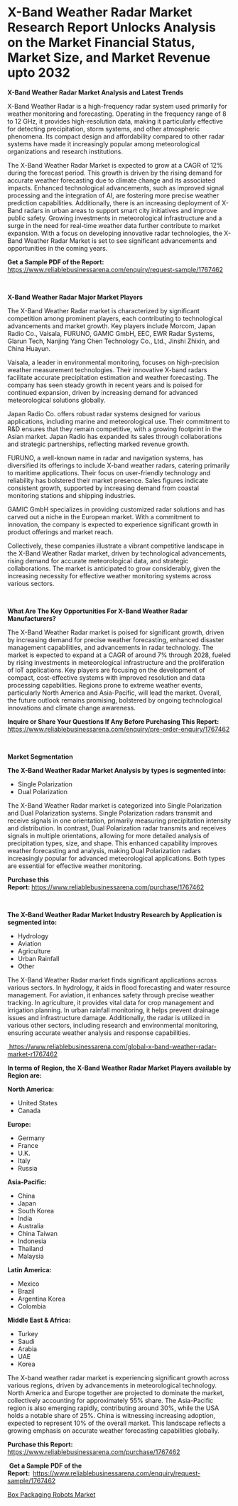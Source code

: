 <p><h1>X-Band Weather Radar Market Research Report Unlocks Analysis on the Market Financial Status, Market Size, and Market Revenue upto 2032</h1></p><p><strong>X-Band Weather Radar Market Analysis and Latest Trends</strong></p>
<p><p>X-Band Weather Radar is a high-frequency radar system used primarily for weather monitoring and forecasting. Operating in the frequency range of 8 to 12 GHz, it provides high-resolution data, making it particularly effective for detecting precipitation, storm systems, and other atmospheric phenomena. Its compact design and affordability compared to other radar systems have made it increasingly popular among meteorological organizations and research institutions.</p><p>The X-Band Weather Radar Market is expected to grow at a CAGR of 12% during the forecast period. This growth is driven by the rising demand for accurate weather forecasting due to climate change and its associated impacts. Enhanced technological advancements, such as improved signal processing and the integration of AI, are fostering more precise weather prediction capabilities. Additionally, there is an increasing deployment of X-Band radars in urban areas to support smart city initiatives and improve public safety. Growing investments in meteorological infrastructure and a surge in the need for real-time weather data further contribute to market expansion. With a focus on developing innovative radar technologies, the X-Band Weather Radar Market is set to see significant advancements and opportunities in the coming years.</p></p>
<p><strong>Get a Sample PDF of the Report:&nbsp;</strong> <a href="https://www.reliablebusinessarena.com/enquiry/request-sample/1767462?utm_campaign=3195&utm_medium=2&utm_source=Github&utm_content=ia&utm_term=11042025&utm_id=x-band-weather-radar">https://www.reliablebusinessarena.com/enquiry/request-sample/1767462</a></p>
<p>&nbsp;</p>
<p><strong>X-Band Weather Radar Major Market Players</strong></p>
<p><p>The X-Band Weather Radar market is characterized by significant competition among prominent players, each contributing to technological advancements and market growth. Key players include Morcom, Japan Radio Co., Vaisala, FURUNO, GAMIC GmbH, EEC, EWR Radar Systems, Glarun Tech, Nanjing Yang Chen Technology Co., Ltd., Jinshi Zhixin, and China Huayun.</p><p>Vaisala, a leader in environmental monitoring, focuses on high-precision weather measurement technologies. Their innovative X-band radars facilitate accurate precipitation estimation and weather forecasting. The company has seen steady growth in recent years and is poised for continued expansion, driven by increasing demand for advanced meteorological solutions globally.</p><p>Japan Radio Co. offers robust radar systems designed for various applications, including marine and meteorological use. Their commitment to R&D ensures that they remain competitive, with a growing footprint in the Asian market. Japan Radio has expanded its sales through collaborations and strategic partnerships, reflecting marked revenue growth.</p><p>FURUNO, a well-known name in radar and navigation systems, has diversified its offerings to include X-band weather radars, catering primarily to maritime applications. Their focus on user-friendly technology and reliability has bolstered their market presence. Sales figures indicate consistent growth, supported by increasing demand from coastal monitoring stations and shipping industries.</p><p>GAMIC GmbH specializes in providing customized radar solutions and has carved out a niche in the European market. With a commitment to innovation, the company is expected to experience significant growth in product offerings and market reach.</p><p>Collectively, these companies illustrate a vibrant competitive landscape in the X-Band Weather Radar market, driven by technological advancements, rising demand for accurate meteorological data, and strategic collaborations. The market is anticipated to grow considerably, given the increasing necessity for effective weather monitoring systems across various sectors.</p></p>
<p>&nbsp;</p>
<p><strong>What Are The Key Opportunities For X-Band Weather Radar Manufacturers?</strong></p>
<p><p>The X-Band Weather Radar market is poised for significant growth, driven by increasing demand for precise weather forecasting, enhanced disaster management capabilities, and advancements in radar technology. The market is expected to expand at a CAGR of around 7% through 2028, fueled by rising investments in meteorological infrastructure and the proliferation of IoT applications. Key players are focusing on the development of compact, cost-effective systems with improved resolution and data processing capabilities. Regions prone to extreme weather events, particularly North America and Asia-Pacific, will lead the market. Overall, the future outlook remains promising, bolstered by ongoing technological innovations and climate change awareness.</p></p>
<p><strong>Inquire or Share Your Questions If Any Before Purchasing This Report:</strong> <a href="https://www.reliablebusinessarena.com/enquiry/pre-order-enquiry/1767462?utm_campaign=3195&utm_medium=2&utm_source=Github&utm_content=ia&utm_term=11042025&utm_id=x-band-weather-radar">https://www.reliablebusinessarena.com/enquiry/pre-order-enquiry/1767462</a></p>
<p>&nbsp;</p>
<p><strong>Market Segmentation</strong></p>
<p><strong>The X-Band Weather Radar Market Analysis by types is segmented into:</strong></p>
<p><ul><li>Single Polarization</li><li>Dual Polarization</li></ul></p>
<p><p>The X-Band Weather Radar market is categorized into Single Polarization and Dual Polarization systems. Single Polarization radars transmit and receive signals in one orientation, primarily measuring precipitation intensity and distribution. In contrast, Dual Polarization radar transmits and receives signals in multiple orientations, allowing for more detailed analysis of precipitation types, size, and shape. This enhanced capability improves weather forecasting and analysis, making Dual Polarization radars increasingly popular for advanced meteorological applications. Both types are essential for effective weather monitoring.</p></p>
<p><strong>Purchase this Report:&nbsp;</strong><a href="https://www.reliablebusinessarena.com/purchase/1767462?utm_campaign=3195&utm_medium=2&utm_source=Github&utm_content=ia&utm_term=11042025&utm_id=x-band-weather-radar">https://www.reliablebusinessarena.com/purchase/1767462</a></p>
<p>&nbsp;</p>
<p><strong>The X-Band Weather Radar Market Industry Research by Application is segmented into:</strong></p>
<p><ul><li>Hydrology</li><li>Aviation</li><li>Agriculture</li><li>Urban Rainfall</li><li>Other</li></ul></p>
<p><p>The X-Band Weather Radar market finds significant applications across various sectors. In hydrology, it aids in flood forecasting and water resource management. For aviation, it enhances safety through precise weather tracking. In agriculture, it provides vital data for crop management and irrigation planning. In urban rainfall monitoring, it helps prevent drainage issues and infrastructure damage. Additionally, the radar is utilized in various other sectors, including research and environmental monitoring, ensuring accurate weather analysis and response capabilities.</p></p>
<p><a href="https://www.reliablebusinessarena.com/global-x-band-weather-radar-market-r1767462?utm_campaign=3195&utm_medium=2&utm_source=Github&utm_content=ia&utm_term=11042025&utm_id=x-band-weather-radar">&nbsp;https://www.reliablebusinessarena.com/global-x-band-weather-radar-market-r1767462</a></p>
<p><strong>In terms of Region, the X-Band Weather Radar Market Players available by Region are:</strong></p>
<p>
    <p> <strong> North America: </strong>
        <ul>
            <li>United States</li>
            <li>Canada</li>
        </ul>
        </p> 
    <p> <strong> Europe: </strong>
        <ul>
            <li>Germany</li>
            <li>France</li>
            <li>U.K.</li>
            <li>Italy</li>
            <li>Russia</li>
        </ul>
        </p> 
    <p> <strong> Asia-Pacific: </strong>
        <ul>
            <li>China</li>
            <li>Japan</li>
            <li>South Korea</li>
            <li>India</li>
            <li>Australia</li>
            <li>China Taiwan</li>
            <li>Indonesia</li>
            <li>Thailand</li>
            <li>Malaysia</li>
        </ul>
        </p> 
    <p> <strong> Latin America: </strong>
        <ul>
            <li>Mexico</li>
            <li>Brazil</li>
            <li>Argentina Korea</li>
            <li>Colombia</li>
        </ul>
        </p> 
    <p> <strong> Middle East & Africa: </strong>
        <ul>
            <li>Turkey</li>
            <li>Saudi</li>
            <li>Arabia</li>
            <li>UAE</li>
            <li>Korea</li>
        </ul>
    </p>
    </p>
<p><p>The X-band weather radar market is experiencing significant growth across various regions, driven by advancements in meteorological technology. North America and Europe together are projected to dominate the market, collectively accounting for approximately 55% share. The Asia-Pacific region is also emerging rapidly, contributing around 30%, while the USA holds a notable share of 25%. China is witnessing increasing adoption, expected to represent 10% of the overall market. This landscape reflects a growing emphasis on accurate weather forecasting capabilities globally.</p></p>
<p><strong>Purchase this Report: </strong><a href="https://www.reliablebusinessarena.com/purchase/1767462?utm_campaign=3195&utm_medium=2&utm_source=Github&utm_content=ia&utm_term=11042025&utm_id=x-band-weather-radar">https://www.reliablebusinessarena.com/purchase/1767462</a></p>
<p>&nbsp;<strong>Get a Sample PDF of the Report:&nbsp;&nbsp;</strong><a href="https://www.reliablebusinessarena.com/enquiry/request-sample/1767462?utm_campaign=3195&utm_medium=2&utm_source=Github&utm_content=ia&utm_term=11042025&utm_id=x-band-weather-radar">https://www.reliablebusinessarena.com/enquiry/request-sample/1767462</a></p>
<p><strong></strong></p>
<p><p><a href="https://github.com/adyawafurber1/Market-Research-Report-List-1/blob/main/box-packaging-robots-market.md?utm_campaign=3195&utm_medium=2&utm_source=Github&utm_content=ia&utm_term=11042025&utm_id=x-band-weather-radar">Box Packaging Robots Market</a></p></p>